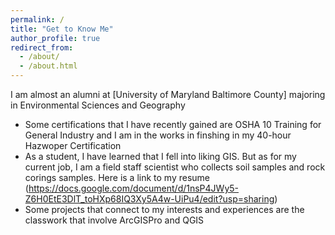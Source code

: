 ```yaml
---
permalink: /
title: "Get to Know Me"
author_profile: true
redirect_from: 
  - /about/
  - /about.html
---
```

I am almost an alumni at [University of Maryland Baltimore County] majoring in Environmental Sciences and Geography

- Some certifications that I have recently gained are OSHA 10 Training for General Industry and I am in the works in finshing in my 40-hour Hazwoper Certification 
- As a student, I have learned that I fell into liking GIS. But as for my current job, I am a field staff scientist who collects soil samples and rock corings samples. Here is a link to my resume (https://docs.google.com/document/d/1nsP4JWy5-Z6H0EtE3DlT_toHXp68IQ3Xy5A4w-UiPu4/edit?usp=sharing)
- Some projects that connect to my interests and experiences are the classwork that involve ArcGISPro and QGIS
